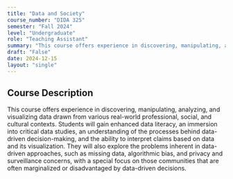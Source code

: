 ```yaml
---
title: "Data and Society"
course_number: "DIDA 325"
semester: "Fall 2024"
level: "Undergraduate"
role: "Teaching Assistant"
summary: "This course offers experience in discovering, manipulating, analyzing, and visualizing data drawn from various real-world professional, social, and cultural contexts."
draft: "False"
date: 2024-12-15
layout: "single"
---
```


## Course Description

This course offers experience in discovering, manipulating, analyzing, and visualizing data drawn from various real-world professional, social, and cultural contexts. Students will gain enhanced data literacy, an immersion into critical data studies, an understanding of the processes behind data-driven decision-making, and the ability to interpret claims based on data and its visualization. They will also explore the problems inherent in data-driven approaches, such as missing data, algorithmic bias, and privacy and surveillance concerns, with a special focus on those communities that are often marginalized or disadvantaged by data-driven decisions.

